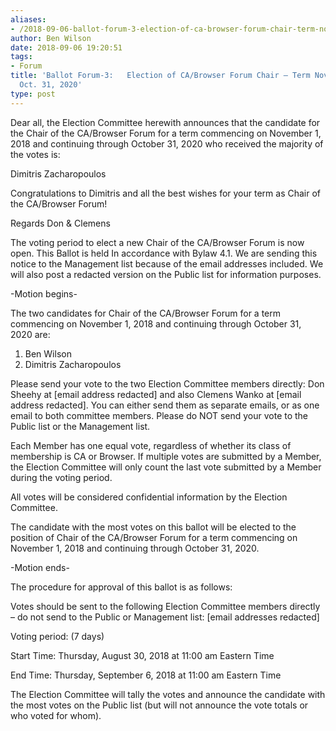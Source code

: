 ```yaml
---
aliases:
- /2018-09-06-ballot-forum-3-election-of-ca-browser-forum-chair-term-nov-1-2018-oct-31-2020/
author: Ben Wilson
date: 2018-09-06 19:20:51
tags:
- Forum
title: 'Ballot Forum-3:   Election of CA/Browser Forum Chair – Term Nov. 1, 2018 –
  Oct. 31, 2020'
type: post
---
```


Dear all,
the Election Committee herewith announces that the candidate for the Chair of the CA/Browser Forum for a term commencing on November 1, 2018 and continuing through October 31, 2020 who received the majority of the votes is:

Dimitris Zacharopoulos

Congratulations to Dimitris and all the best wishes for your term as Chair of the CA/Browser Forum!

Regards
Don & Clemens

The voting period to elect a new Chair of the CA/Browser Forum is now open. This Ballot is held In accordance with Bylaw 4.1. We are sending this notice to the Management list because of the email addresses included. We will also post a redacted version on the Public list for information purposes.

-Motion begins-

The two candidates for Chair of the CA/Browser Forum for a term commencing on November 1, 2018 and continuing through October 31, 2020 are:

1. Ben Wilson
1. Dimitris Zacharopoulos

Please send your vote to the two Election Committee members directly: Don Sheehy at \[email address redacted\] and also Clemens Wanko at \[email address redacted\]. You can either send them as separate emails, or as one email to both committee members. Please do NOT send your vote to the Public list or the Management list.

Each Member has one equal vote, regardless of whether its class of membership is CA or Browser. If multiple votes are submitted by a Member, the Election Committee will only count the last vote submitted by a Member during the voting period.

All votes will be considered confidential information by the Election Committee.

The candidate with the most votes on this ballot will be elected to the position of Chair of the CA/Browser Forum for a term commencing on November 1, 2018 and continuing through October 31, 2020.

-Motion ends-

The procedure for approval of this ballot is as follows:

Votes should be sent to the following Election Committee members directly – do not send to the Public or Management list: \[email addresses redacted\]

Voting period: (7 days)

Start Time: Thursday, August 30, 2018 at 11:00 am Eastern Time

End Time: Thursday, September 6, 2018 at 11:00 am Eastern Time

The Election Committee will tally the votes and announce the candidate with the most votes on the Public list (but will not announce the vote totals or who voted for whom).